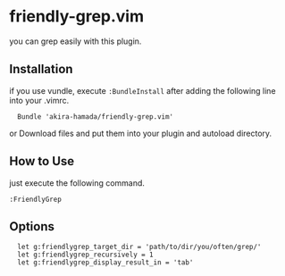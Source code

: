 friendly-grep.vim
============

you can grep easily with this plugin.

Installation
------------

if you use vundle, execute `:BundleInstall` after adding the following line into your .vimrc.

```vim:.vimrc
  Bundle 'akira-hamada/friendly-grep.vim'
```

or Download files and put them into your plugin and autoload directory.

How to Use
------------

just execute the following command.

`:FriendlyGrep`

Options
------------

```vim
  let g:friendlygrep_target_dir = 'path/to/dir/you/often/grep/'
  let g:friendlygrep_recursively = 1
  let g:friendlygrep_display_result_in = 'tab'
```
